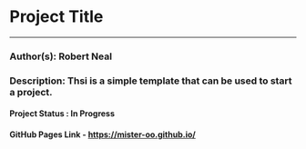 # Project Title 

---

### Author(s): Robert Neal 

### Description: Thsi is a simple template that can be used to start a project.  

#### Project Status : In Progress

#### GitHub Pages Link - https://mister-oo.github.io/
